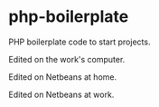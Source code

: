 # php-boilerplate
PHP boilerplate code to start projects.

Edited on the work's computer.

Edited on Netbeans at home.

Edited on Netbeans at work.
